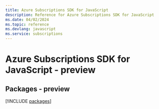 ```yaml
---
title: Azure Subscriptions SDK for JavaScript
description: Reference for Azure Subscriptions SDK for JavaScript
ms.date: 04/02/2024
ms.topic: reference
ms.devlang: javascript
ms.service: subscriptions
---
```

# Azure Subscriptions SDK for JavaScript - preview
## Packages - preview
[!INCLUDE [packages](subscriptions-index.md)]